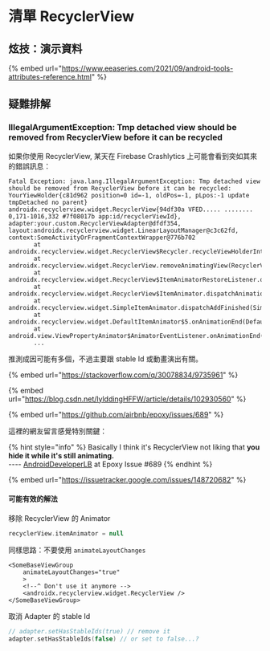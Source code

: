 # 清單 RecyclerView



## 炫技：演示資料

{% embed url="https://www.eeaseries.com/2021/09/android-tools-attributes-reference.html" %}



## 疑難排解

### IllegalArgumentException: Tmp detached view should be removed from RecyclerView before it can be recycled

如果你使用 RecyclerView, 某天在 Firebase Crashlytics 上可能會看到突如其來的錯誤訊息：

```
Fatal Exception: java.lang.IllegalArgumentException: Tmp detached view should be removed from RecyclerView before it can be recycled: YourYiewHolder{c81d962 position=0 id=-1, oldPos=-1, pLpos:-1 update tmpDetached no parent} androidx.recyclerview.widget.RecyclerView{94df30a VFED..... ........ 0,171-1016,332 #7f08017b app:id/recyclerViewId}, adapter:your.custom.RecyclerViewAdapter@dfdf354, layout:androidx.recyclerview.widget.LinearLayoutManager@c3c62fd, context:SomeActivityOrFragmentContextWrapper@776b702
       at androidx.recyclerview.widget.RecyclerView$Recycler.recycleViewHolderInternal(RecyclerView.java:6439)
       at androidx.recyclerview.widget.RecyclerView.removeAnimatingView(RecyclerView.java:1456)
       at androidx.recyclerview.widget.RecyclerView$ItemAnimatorRestoreListener.onAnimationFinished(RecyclerView.java:12699)
       at androidx.recyclerview.widget.RecyclerView$ItemAnimator.dispatchAnimationFinished(RecyclerView.java:13199)
       at androidx.recyclerview.widget.SimpleItemAnimator.dispatchAddFinished(SimpleItemAnimator.java:302)
       at androidx.recyclerview.widget.DefaultItemAnimator$5.onAnimationEnd(DefaultItemAnimator.java:247)
       at android.view.ViewPropertyAnimator$AnimatorEventListener.onAnimationEnd(ViewPropertyAnimator.java:1111)
       ...
```

推測成因可能有多個，不過主要跟 stable Id 或動畫演出有關。

{% embed url="https://stackoverflow.com/q/30078834/9735961" %}

{% embed url="https://blog.csdn.net/lylddingHFFW/article/details/102930560" %}

{% embed url="https://github.com/airbnb/epoxy/issues/689" %}

這裡的網友留言感覺特別關鍵：

{% hint style="info" %}
Basically I think it's RecyclerView not liking that **you hide it while it's still animating.**\
\---- [AndroidDeveloperLB](https://github.com/AndroidDeveloperLB) at Epoxy Issue #689
{% endhint %}

{% embed url="https://issuetracker.google.com/issues/148720682" %}



#### 可能有效的解法

移除 RecyclerView 的 Animator

```kotlin
recyclerView.itemAnimator = null
```

同樣思路：不要使用 `animateLayoutChanges`

```markup
<SomeBaseViewGroup
    animateLayoutChanges="true" 
    >
    <!--^ Don't use it anymore -->
    <androidx.recyclerview.widget.RecyclerView />
</SomeBaseViewGroup>
```

取消 Adapter 的 stable Id

```kotlin
// adapter.setHasStableIds(true) // remove it
adapter.setHasStableIds(false) // or set to false...?
```



